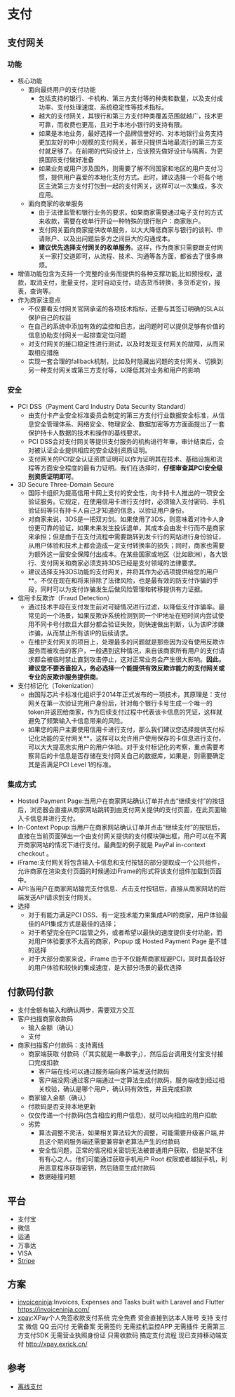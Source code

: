# 支付

## 支付网关

### 功能

* 核心功能
	* 面向最终用户的支付功能
		* 包括支持的银行、卡机构、第三方支付等的种类和数量，以及支付成功率、支付处理速度、系统稳定性等技术指标。
		* 越大的支付网关，其银行和第三方支付种类覆盖范围就越广，技术更可靠，而收费也更高，且对于本地小银行的支持有限。
		* 如果是本地业务，最好选择一个品牌信誉好的、对本地银行业务支持更加友好的中小规模的支付网关，甚至只提供当地最流行的第三方支付就足够了。在前期的代码设计上，应该预先做好设计与隔离，为更换国际支付做好准备
		* 如果业务或用户涉及国外，则需要了解不同国家和地区的用户支付习惯，提供用户喜爱的本地化支付方式。此时，建议选择一个将各个地区主流第三方支付打包到一起的支付网关，这样可以一次集成，多次应用。
	* 面向商家的收单服务
		* 由于法律监管和银行业务的要求，如果商家需要通过电子支付的方式来收款，需要在收单行开设一种特殊的银行账户：商家账户。
		* 支付网关面向商家提供收单服务，以大大降低商家与银行的谈判、申请账户、以及出问题后多方之间巨大的沟通成本。
		* **建议优先选择支付网关的收单服务**。这样，作为商家只需要跟支付网关一家打交道即可，从流程、技术、沟通等各方面，都省去了很多麻烦。
* 增值功能包含为支持一个完整的业务而提供的各种支撑功能,比如预授权，退款，取消支付，批量支付，定时自动支付，动态货币转换，多货币定价，报表，查询等。
* 作为商家注意点
	*  不仅要看支付网关官网承诺的各项技术指标，还要与其签订明确的SLA以保护自己的权益
 	*  在自己的系统中添加有效的监控和日志，出问题时可以提供足够有价值的信息协助支付网关一起排查定位问题
  	*  对支付网关的接口稳定性进行测试，以及时发现支付网关的故障，从而采取相应措施
 	*  实现一套合理的fallback机制，比如及时隐藏出问题的支付网关、切换到另一种支付网关或第三方支付等，以降低其对业务和用户的影响

### 安全

* PCI DSS（Payment Card Industry Data Security Standard）
	- 由支付卡产业安全标准委员会制定的第三方支付行业数据安全标准，从信息安全管理体系、网络安全、物理安全、数据加密等方方面面提出了一套保护持卡人数据的技术和操作的基线要求。
	- PCI DSS会对支付网关等提供支付服务的机构进行年审，审计结束后，会对被认证企业提供相应的安全级别资质证明。
	- 支付网关的PCI安全认证资质证明可以作为证明其在技术、基础设施和流程等方面安全程度的最有力证明。我们在选择时，**仔细审查其PCI安全级别资质证明即可**。
* 3D Secure Three-Domain Secure
	- 国际卡组织为提高信用卡网上支付的安全性，向卡持卡人推出的一项安全验证服务。它规定，在使用信用卡进行支付时，必须输入支付密码、手机验证码等只有持卡人自己才知道的信息，以验证用户身份。
	- 对商家来说，3DS是一把双刃剑。如果使用了3DS，则意味着对持卡人身份更可靠的验证，如果未来发生投诉退单，其成本会由发卡行而不是商家来承担；但是由于在支付流程中需要跳转到发卡行的网站进行身份验证，从用户体验和技术上都会造成一定支付转换率的损失；同时，商家也需要为额外这一层安全保障付出成本。在某些国家或地区（比如欧洲），各大银行、支付网关和商家必须支持3DS已经是支付领域的法律要求。
	- 建议选择支持3DS功能的支付网关，并将其作为必选项提供给您的用户**。不仅在现在和将来排除了法律风险，也是最有效的防支付诈骗的手段，同时可以为支付诈骗发生后做风险管理和转移提供有力证据。
* 信用卡反欺诈（Fraud Detection）
	- 通过技术手段在支付发生前对可疑情况进行过滤，以降低支付诈骗率。最常见的一个场景，如果反欺诈系统检测到同一个IP地址在短时间内尝试使用不同卡号付款且大部分都会验证失败，则快速做出判断，认为该IP涉嫌诈骗，从而禁止所有该IP的后续请求。
	- 在维护支付网关的项目上，处理最多的问题就是那些因为没有使用反欺诈服务而被攻击的客户，一般遇到这种情况，来自该商家所有用户的支付请求都会被临时禁止直到攻击停止，这对正常业务会产生很大影响。**因此，建议您不要吝啬投入，务必选择一个能提供有效反欺诈能力的支付网关或专业的反欺诈服务提供商**。
* 支付标记化（Tokenization）
	- 由国际芯片卡标准化组织于2014年正式发布的一项技术，其原理是：支付网关在第一次验证完用户身份后，针对每个银行卡号生成一个唯一的token并返回给商家，作为后续支付过程中代表该卡信息的凭证，这样就避免了频繁输入卡信息带来的风险。
	- 如果您的用户主要使用信用卡进行支付，那么我们建议您选择提供支付标记化功能的支付网关**，这样可以允许用户使用保存的卡信息进行支付，可以大大提高忠实用户的用户体验。对于支付标记化的考察，重点需要考察背后的卡信息是否存储在支付网关自己的数据库，如果是，则需要确定其是否满足PCI Level 1的标准。

### 集成方式

* Hosted Payment Page:当用户在商家网站确认订单并点击“继续支付”的按钮后，浏览器会直接从商家网站跳转到由支付网关提供的支付页面，在此页面输入卡信息并进行支付。
* In-Context Popup:当用户在商家网站确认订单并点击“继续支付”的按钮后，直接在当前页面弹出一个由支付网关提供的支付模块弹出框，用户可以在不离开商家网站的情况下进行支付。最典型的例子就是 PayPal in-context checkout 。
* iFrame:支付网关将包含输入卡信息和支付按钮的部分提取成一个公共组件，允许商家在渲染支付页面的时候通过iFrame的形式将该支付组件加载到页面中。
* API:当用户在商家网站输完支付信息、点击支付按钮后，直接从商家网站的后端发送API请求到支付网关。
* 选择
	* 对于有能力满足PCI DSS、有一定技术能力来集成API的商家，用户体验最佳的API集成方式是最佳的选择；
	* 对于希望完全在PCI监管之外，或者希望以最快的速度提供支付功能，而对用户体验要求不太高的商家，Popup 或 Hosted Payment Page 是不错的选择
	* 对于大部分商家来说，iFrame 由于不仅能帮商家规避PCI，同时具备较好的用户体验和较快的集成速度，是大部分场景的最优选择

## 付款码付款

* 支付金额有输入和确认两步，需要双方交互
* 客户扫描商家收款码
  - 输入金额（确认）
  - 支付
* 商家扫描客户付款码：支持离线
  - 商家端获取 付款码（「其实就是一串数字」），然后后台调用支付宝支付接口完成扣款
    + 客户端在线:可以通过服务端向客户端发送付款码
    + 客户端没网:通过客户端通过一定算法生成付款码，服务端收到经过相关校验，确认是哪个用户，确认码有效性，并且完成扣款
  - 商家输入金额（确认）
  - 付款码是否支持本地更新
  - 仅仅传递一个付款码(包含相应的用户信息)，就可以向相应的用户扣款
  - 劣势
    + 算法调整不灵活，如果相关算法较大的调整，可能需要升级客户端,并且这个期间服务端还需要兼容新老算法产生的付款码
    + 安全性问题，正常的情况相关密钥无法被普通用户获取，但是架不住有有心之人。他们可能通过获取手机用户 Root 权限或者越狱手机，利用恶意程序获取密钥，然后随意生成付款码
    + 数据碰撞问题

## 平台

* 支付宝
* 微信
* 运通
* 万事达
* VISA
* [Stripe](https://stripe.com/docs)

## 方案

* [invoiceninja](https://github.com/invoiceninja/invoiceninja):Invoices, Expenses and Tasks built with Laravel and Flutter <https://invoiceninja.com/>
* [xpay](https://github.com/Exrick/xpay):XPay个人免签收款支付系统 完全免费 资金直接到达本人账号 支持 支付宝 微信 QQ 云闪付 无需备案 无需签约 无需挂机监控APP 无需插件 无需第三方支付SDK 无需营业执照身份证 只需收款码 搞定支付流程 现已支持移动端支付 <http://xpay.exrick.cn/>

## 参考

* [离线支付](https://mp.weixin.qq.com/s/tUbCNJeRebxP0ZwiSGknNg)
